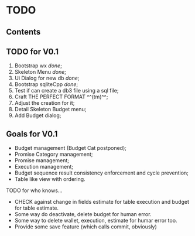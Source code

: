 TODO
====

Contents
--------

TODO for V0.1
-------------

1. Bootstrap wx _done_;
2. Skeleton Menu _done_;
3. Ui Dialog for new db _done_;
4. Bootstrap sqliteCpp _done_;
5. Test if can create a db3 file using a sql file;
6. Craft THE PERFECT FORMAT ^^(tm)^^;
7. Adjust the creation for it;
8. Detail Skeleton Budget menu;
9. Add Budget dialog;

Goals for V0.1
--------------

- Budget management (Budget Cat postponed);
- Promise Category management;
- Promise management;
- Execution management;
- Budget sequence result consistency enforcement and cycle prevention;
- Table like view with ordering.


TODO for who knows...
- CHECK against change in fields estimate for table execution and budget for table estimate. 
- Some way do deactivate, delete budget for human error.
- Some way to delete wallet, execution, estimate for humar error too.
- Provide some save feature (which calls commit, obviously)